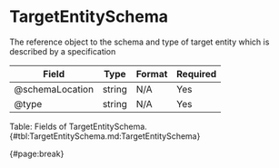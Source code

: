 <!--
    ATTENTION: This file was generated via gradle!
               Do NOT manually edit this file! Any such changes will be overwritten!
-->

# TargetEntitySchema

The reference object to the schema and type of target entity which is described by a specification

| Field | Type | Format | Required |
| ------- | ------- | ------- | --- |
| @schemaLocation | string | N/A | Yes |
| @type | string | N/A | Yes |

Table: Fields of TargetEntitySchema. {#tbl:TargetEntitySchema.md:TargetEntitySchema}

{#page:break}
